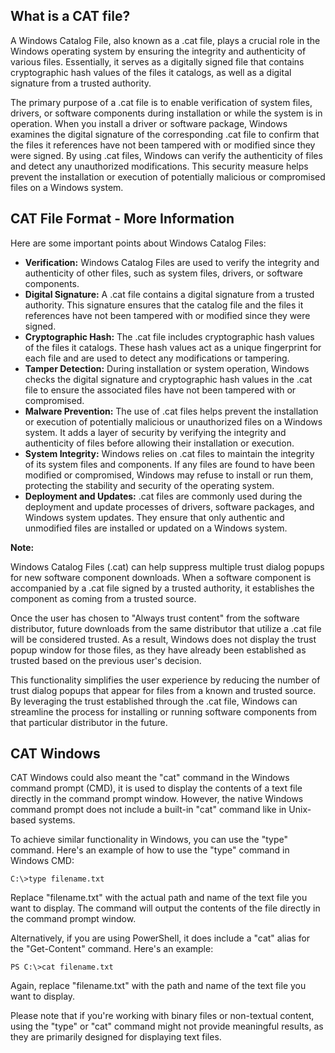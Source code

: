 ## What is a CAT file?

A Windows Catalog File, also known as a .cat file, plays a crucial role in the Windows operating system by ensuring the integrity and authenticity of various files. Essentially, it serves as a digitally signed file that contains cryptographic hash values of the files it catalogs, as well as a digital signature from a trusted authority.

The primary purpose of a .cat file is to enable verification of system files, drivers, or software components during installation or while the system is in operation. When you install a driver or software package, Windows examines the digital signature of the corresponding .cat file to confirm that the files it references have not been tampered with or modified since they were signed. By using .cat files, Windows can verify the authenticity of files and detect any unauthorized modifications. This security measure helps prevent the installation or execution of potentially malicious or compromised files on a Windows system.

## CAT File Format - More Information

Here are some important points about Windows Catalog Files:

- **Verification:** Windows Catalog Files are used to verify the integrity and authenticity of other files, such as system files, drivers, or software components.
- **Digital Signature:** A .cat file contains a digital signature from a trusted authority. This signature ensures that the catalog file and the files it references have not been tampered with or modified since they were signed.
- **Cryptographic Hash:** The .cat file includes cryptographic hash values of the files it catalogs. These hash values act as a unique fingerprint for each file and are used to detect any modifications or tampering.
- **Tamper Detection:** During installation or system operation, Windows checks the digital signature and cryptographic hash values in the .cat file to ensure the associated files have not been tampered with or compromised.
- **Malware Prevention:** The use of .cat files helps prevent the installation or execution of potentially malicious or unauthorized files on a Windows system. It adds a layer of security by verifying the integrity and authenticity of files before allowing their installation or execution.
- **System Integrity:** Windows relies on .cat files to maintain the integrity of its system files and components. If any files are found to have been modified or compromised, Windows may refuse to install or run them, protecting the stability and security of the operating system.
- **Deployment and Updates:** .cat files are commonly used during the deployment and update processes of drivers, software packages, and Windows system updates. They ensure that only authentic and unmodified files are installed or updated on a Windows system.

**Note:**

Windows Catalog Files (.cat) can help suppress multiple trust dialog popups for new software component downloads. When a software component is accompanied by a .cat file signed by a trusted authority, it establishes the component as coming from a trusted source.

Once the user has chosen to "Always trust content" from the software distributor, future downloads from the same distributor that utilize a .cat file will be considered trusted. As a result, Windows does not display the trust popup window for those files, as they have already been established as trusted based on the previous user's decision.

This functionality simplifies the user experience by reducing the number of trust dialog popups that appear for files from a known and trusted source. By leveraging the trust established through the .cat file, Windows can streamline the process for installing or running software components from that particular distributor in the future.

## CAT Windows

CAT Windows could also meant the "cat" command in the Windows command prompt (CMD), it is used to display the contents of a text file directly in the command prompt window. However, the native Windows command prompt does not include a built-in "cat" command like in Unix-based systems.

To achieve similar functionality in Windows, you can use the "type" command. Here's an example of how to use the "type" command in Windows CMD:

```
C:\>type filename.txt
```

Replace "filename.txt" with the actual path and name of the text file you want to display. The command will output the contents of the file directly in the command prompt window.

Alternatively, if you are using PowerShell, it does include a "cat" alias for the "Get-Content" command. Here's an example:

```
PS C:\>cat filename.txt
```

Again, replace "filename.txt" with the path and name of the text file you want to display.

Please note that if you're working with binary files or non-textual content, using the "type" or "cat" command might not provide meaningful results, as they are primarily designed for displaying text files.
